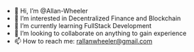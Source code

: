 - 👋 Hi, I’m @Allan-Wheeler
- 👀 I’m interested in Decentralized Finance and Blockchain
- 🌱 I’m currently learning FullStack Development
- 💞️ I’m looking to collaborate on anything to gain experience
- 📫 How to reach me: rallanwheeler@gmail.com

<!---
Allan-Wheeler/Allan-Wheeler is a ✨ special ✨ repository because its `README.md` (this file) appears on your GitHub profile.
You can click the Preview link to take a look at your changes.
--->
